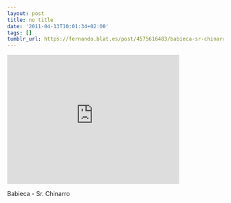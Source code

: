 ```yaml
---
layout: post
title: no title
date: '2011-04-13T10:01:34+02:00'
tags: []
tumblr_url: https://fernando.blat.es/post/4575616483/babieca-sr-chinarro
---
```

<iframe width="400" height="300" id="youtube_iframe" src="https://www.youtube.com/embed/yi9lSQnbYNY?feature=oembed&amp;enablejsapi=1&amp;origin=https://safe.txmblr.com&amp;wmode=opaque" frameborder="0" allow="accelerometer; autoplay; encrypted-media; gyroscope; picture-in-picture" allowfullscreen></iframe>  

Babieca - Sr. Chinarro
